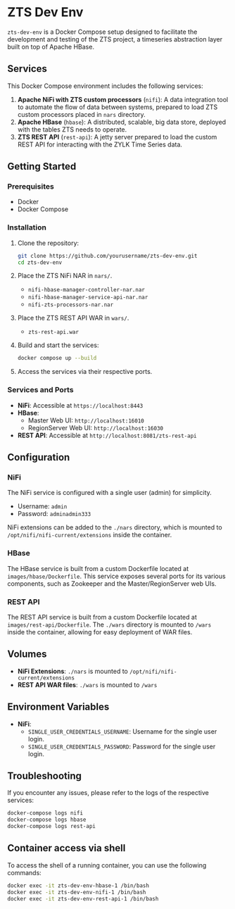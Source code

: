 # ZTS Dev Env

`zts-dev-env` is a Docker Compose setup designed to facilitate the development and testing of the ZTS project, a timeseries abstraction layer built on top of Apache HBase.

## Services

This Docker Compose environment includes the following services:

1. **Apache NiFi with ZTS custom processors** (`nifi`): A data integration tool to automate the flow of data between systems, prepared to load ZTS custom processors placed in `nars` directory.
2. **Apache HBase** (`hbase`): A distributed, scalable, big data store, deployed with the tables ZTS needs to operate.
3. **ZTS REST API** (`rest-api`): A jetty server prepared to load the custom REST API for interacting with the ZYLK Time Series data.

## Getting Started

### Prerequisites

- Docker
- Docker Compose

### Installation

1. Clone the repository:

    ```sh
    git clone https://github.com/yourusername/zts-dev-env.git
    cd zts-dev-env
    ```
2. Place the ZTS NiFi NAR in `nars/`.
    - `nifi-hbase-manager-controller-nar.nar`
    - `nifi-hbase-manager-service-api-nar.nar`
    - `nifi-zts-processors-nar.nar`

3. Place the ZTS REST API WAR in `wars/`.
    - `zts-rest-api.war`

4. Build and start the services:

    ```sh
    docker compose up --build
    ```

5. Access the services via their respective ports.

### Services and Ports

- **NiFi**: Accessible at `https://localhost:8443`
- **HBase**:
  - Master Web UI: `http://localhost:16010`
  - RegionServer Web UI: `http://localhost:16030`
- **REST API**: Accessible at `http://localhost:8081/zts-rest-api`

## Configuration

### NiFi

The NiFi service is configured with a single user (admin) for simplicity.

- Username: `admin`
- Password: `adminadmin333`

NiFi extensions can be added to the `./nars` directory, which is mounted to `/opt/nifi/nifi-current/extensions` inside the container.

### HBase

The HBase service is built from a custom Dockerfile located at `images/hbase/Dockerfile`. This service exposes several ports for its various components, such as Zookeeper and the Master/RegionServer web UIs.

### REST API

The REST API service is built from a custom Dockerfile located at `images/rest-api/Dockerfile`. The `./wars` directory is mounted to `/wars` inside the container, allowing for easy deployment of WAR files.

## Volumes

- **NiFi Extensions**: `./nars` is mounted to `/opt/nifi/nifi-current/extensions`
- **REST API WAR files**: `./wars` is mounted to `/wars`

## Environment Variables

- **NiFi**:
  - `SINGLE_USER_CREDENTIALS_USERNAME`: Username for the single user login.
  - `SINGLE_USER_CREDENTIALS_PASSWORD`: Password for the single user login.

## Troubleshooting

If you encounter any issues, please refer to the logs of the respective services:

```sh
docker-compose logs nifi
docker-compose logs hbase
docker-compose logs rest-api
```

## Container access via shell

To access the shell of a running container, you can use the following commands:

```sh
docker exec -it zts-dev-env-hbase-1 /bin/bash
docker exec -it zts-dev-env-nifi-1 /bin/bash
docker exec -it zts-dev-env-rest-api-1 /bin/bash
```
